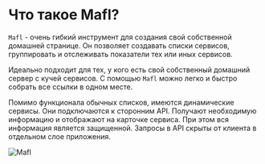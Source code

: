 # Что такое Mafl?

`Mafl` - очень гибкий инструмент для создания свой собственной домашней странице.
Он позволяет создавать списки сервисов, группировать и отслеживать показатели тех или иных сервисов.

Идеально подходит для тех, у кого есть свой собственный домашний сервер с кучей сервисов.
С помощью `Mafl` можно легко и быстро собрать все ссылки в одном месте.

Помимо функционала обычных списков, имеются динамические сервисы. Они подключаются к сторонним API.
Получают необходимую информацию и отображают на карточке сервиса. При этом вся информация является защищенной.
Запросы в API скрыты от клиента в отдельном слое приложения.

![Mafl](/cover.png)
